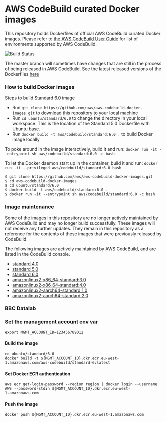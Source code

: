 # AWS CodeBuild curated Docker images

This repository holds Dockerfiles of official AWS CodeBuild curated Docker images. Please refer to [the AWS CodeBuild User Guide](http://docs.aws.amazon.com/codebuild/latest/userguide/build-env-ref.html) for list of environments supported by AWS CodeBuild.

![Build Status](https://codebuild.us-west-2.amazonaws.com/badges?uuid=eyJlbmNyeXB0ZWREYXRhIjoiSkJibVVQVEpvUms1cmw3YVlnU1hSdkpBQ0c5SFgyTkJXMFBFdEU2SWtySHREcUlUVlRhbW4zMEd3NlhsOWIzUWgvRkxhUWVSSTFPZGNNakNHRVNLalY0PSIsIml2UGFyYW1ldGVyU3BlYyI6IlV0QjBRZXRvS0F5dE5vbTciLCJtYXRlcmlhbFNldFNlcmlhbCI6MX0%3D&branch=master)

The master branch will sometimes have changes that are still in the process of being released in AWS CodeBuild.  See the latest released versions of the Dockerfiles [here](https://github.com/aws/aws-codebuild-docker-images/releases)

### How to build Docker images

Steps to build Standard 6.0 image

* Run `git clone https://github.com/aws/aws-codebuild-docker-images.git` to download this repository to your local machine
* Run `cd ubuntu/standard/6.0` to change the directory in your local workspace. This is the location of the Standard 5.0 Dockerfile with Ubuntu base.
* Run `docker build -t aws/codebuild/standard:6.0 .` to build Docker image locally

To poke around in the image interactively, build it and run:
`docker run -it --entrypoint sh aws/codebuild/standard:6.0 -c bash`

To let the Docker daemon start up in the container, build it and run:
`docker run -it --privileged aws/codebuild/standard:6.0 bash`

```
$ git clone https://github.com/aws/aws-codebuild-docker-images.git
$ cd aws-codebuild-docker-images
$ cd ubuntu/standard/6.0
$ docker build -t aws/codebuild/standard:6.0 .
$ docker run -it --entrypoint sh aws/codebuild/standard:6.0 -c bash
```

### Image maintenance

Some of the images in this repository are no longer actively maintained by AWS CodeBuild and may no longer build successfully.  These images will not receive any further updates.  They remain in this repository as a reference for the contents of these images that were previously released by CodeBuild.

The following images are actively maintained by AWS CodeBuild, and are listed in the CodeBuild console.

+ [standard 4.0](ubuntu/standard/4.0)
+ [standard 5.0](ubuntu/standard/5.0)
+ [standard 6.0](ubuntu/standard/6.0)
+ [amazonlinux2-x86_64-standard:3.0](al2/x86_64/standard/3.0)
+ [amazonlinux2-x86_64-standard:4.0](al2/x86_64/standard/4.0)
+ [amazonlinux2-aarch64-standard:1.0](al2/aarch64/standard/1.0)
+ [amazonlinux2-aarch64-standard:2.0](al2/aarch64/standard/2.0)

### BBC Datalab

### Set the management account env var

```
export MGMT_ACCOUNT_ID=123456789012

```

#### Build the image

```
cd ubuntu/standard/6.0
docker build -t ${MGMT_ACCOUNT_ID}.dkr.ecr.eu-west-1.amazonaws.com/aws-codebuild/standard-6:latest
```

#### Set Docker ECR authentication

```
aws ecr get-login-password --region region | docker login --username AWS --password-stdin ${MGMT_ACCOUNT_ID}.dkr.ecr.eu-west-1.amazonaws.com
```

#### Push the image

```
docker push ${MGMT_ACCOUNT_ID}.dkr.ecr.eu-west-1.amazonaws.com
```
